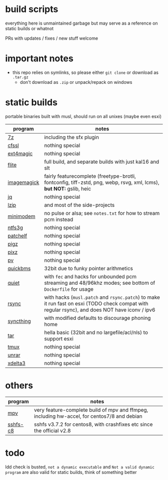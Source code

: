 # build scripts

everything here is unmaintained garbage but may serve as a reference on static builds or whatnot

PRs with updates / fixes / new stuff welcome


# important notes

* this repo relies on symlinks, so please either `git clone` or download as `.tar.gz`
    * don't download as `.zip` or unpack/repack on windows


# static builds

portable binaries built with musl, should run on all unixes (maybe even esxi)

| program | notes |
| -- | -- |
| [7z](./static-7z) | including the sfx plugin |
| [cfssl](./static-cfssl) | nothing special |
| [ext4magic](./static-ext4magic) | nothing special |
| [flite](./static-flite) | full build, and separate builds with just kal16 and slt |
| [imagemagick](./static-imagemagick) | fairly featurecomplete (freetype-brotli, fontconfig, tiff-zstd, png, webp, rsvg, xml, lcms), **but NOT:** gslib, heic |
| [jq](./static-jq) | nothing special |
| [lzip](./static-lzip) | and most of the side-projects |
| [minimodem](./static-minimodem) | no pulse or alsa; see `notes.txt` for how to stream pcm instead |
| [ntfs3g](./static-ntfs3g) | nothing special |
| [patchelf](./static-patchelf) | nothing special |
| [pigz](./static-pigz) | nothing special |
| [pixz](./static-pixz) | nothing special |
| [pv](./static-pv) | nothing special |
| [quickbms](./static-quickbms) | 32bit due to funky pointer arithmetics |
| [quiet](./static-quiet) | with `fec` and hacks for unbounded pcm streaming and 48/96khz modes; see bottom of `Dockerfile` for usage |
| [rsync](./static-rsync) | with hacks (`musl.patch` and `rsync.patch`) to make it run fast on esxi (TODO check compat with regular rsync), and does NOT have iconv / ipv6 |
| [syncthing](./static-syncthing) | with modified defaults to discourage phoning home |
| [tar](./static-tar) | hella basic (32bit and no largefile/acl/nls) to support esxi |
| [tmux](./static-tmux) | nothing special |
| [unrar](./static-unrar) | nothing special |
| [xdelta3](./static-xdelta3) | nothing special |


# others

| program | notes |
| -- | -- |
| [mpv](./mpv) | very feature-complete build of mpv and ffmpeg, including hw-accel, for centos7/8 and debian |
| [sshfs-c8](./sshfs-c8) | sshfs v3.7.2 for centos8, with crashfixes etc since the official v2.8 |


# todo

ldd check is busted, `not a dynamic executable` and `Not a valid dynamic program` are also valid for static builds, think of something better
